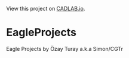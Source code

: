 View this project on [CADLAB.io](https://cadlab.io/project/1437). 

# EagleProjects
Eagle Projects by Özay Turay a.k.a Simon/CGTr
